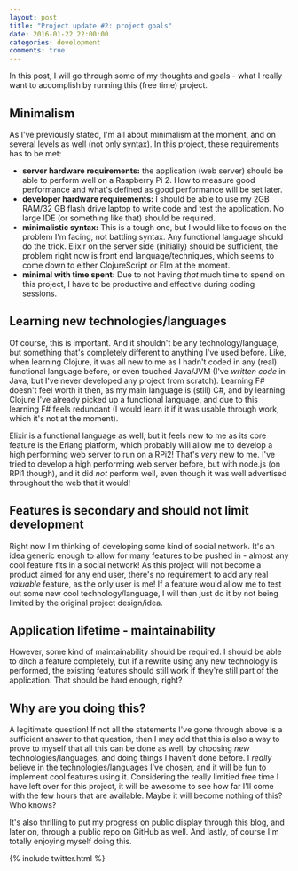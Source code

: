 ```yaml
---
layout: post
title: "Project update #2: project goals"
date: 2016-01-22 22:00:00
categories: development
comments: true
---
```


In this post, I will go through some of my thoughts and goals - what I really want to accomplish by running this (free time) project.

## Minimalism
As I've previously stated, I'm all about minimalism at the moment, and on several levels as well (not only syntax). In this project, these requirements has to be met:

* **server hardware requirements:** the application (web server) should be able to perform well on a Raspberry Pi 2. How to measure good performance and what's defined as good performance will be set later.
* **developer hardware requirements:** I should be able to use my 2GB RAM/32 GB flash drive laptop to write code and test the application. No large IDE (or something like that) should be required.
* **minimalistic syntax:** This is a tough one, but I would like to focus on the problem I'm facing, not battling syntax. Any functional language should do the trick. Elixir on the server side (initially) should be sufficient, the problem right now is front end language/techniques, which seems to come down to either ClojureScript or Elm at the moment.
* **minimal with time spent:** Due to not having *that* much time to spend on this project, I have to be productive and effective during coding sessions.

## Learning new technologies/languages
Of course, this is important. And it shouldn't be any technology/language, but something that's completely different to anything I've used before. Like, when learning Clojure, it was all new to me as I hadn't coded in any (real) functional language before, or even touched Java/JVM (I've *written code* in Java, but I've never developed any project from scratch). Learning F# doesn't feel worth it then, as my main language is (still) C#, and by learning Clojure I've already picked up a functional language, and due to this learning F# feels redundant (I would learn it if it was usable through work, which it's not at the moment).

Elixir is a functional language as well, but it feels new to me as its core feature is the Erlang platform, which probably will allow me to develop a high performing web server to run on a RPi2! That's *very* new to me. I've tried to develop a high performing web server before, but with node.js (on RPi1 though), and it did *not* perform well, even though it was well advertised throughout the web that it would!

## Features is secondary and should not limit development
Right now I'm thinking of developing some kind of social network. It's an idea generic enough to allow for many features to be pushed in - almost any cool feature fits in a social network! As this project will not become a product aimed for any end user, there's no requirement to add any real *valuable* feature, as the only user is me! If a feature would allow me to test out some new cool technology/language, I will then just do it by not being limited by the original project design/idea.

## Application lifetime - maintainability
However, some kind of maintainability should be required. I should be able to ditch a feature completely, but if a rewrite using any new technology is performed, the existing features should still work if they're still part of the application. That should be hard enough, right?

## Why are you doing this?
A legitimate question! If not all the statements I've gone through above is a sufficient answer to that question, then I may add that this is also a way to prove to myself that all this can be done as well, by choosing *new* technologies/languages, and doing things I haven't done before. I *really* believe in the technologies/languages I've chosen, and it will be fun to implement cool features using it. Considering the really limitied free time I have left over for this project, it will be awesome to see how far I'll come with the few hours that are available. Maybe it will become nothing of this? Who knows?

It's also thrilling to put my progress on public display through this blog, and later on, through a public repo on GitHub as well. And lastly, of course I'm totally enjoying myself doing this.

{% include twitter.html %}
